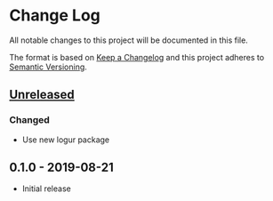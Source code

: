 # Change Log


All notable changes to this project will be documented in this file.

The format is based on [Keep a Changelog](http://keepachangelog.com/en/1.0.0/)
and this project adheres to [Semantic Versioning](http://semver.org/spec/v2.0.0.html).


## [Unreleased]

### Changed

- Use new logur package


## 0.1.0 - 2019-08-21

- Initial release


[Unreleased]: https://github.com/logur/adapter-hclog/compare/v0.1.0...HEAD
